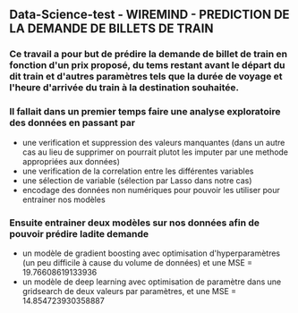 ## Data-Science-test - WIREMIND - PREDICTION DE LA DEMANDE DE BILLETS DE TRAIN

### Ce travail a pour but de prédire la demande de billet de train en fonction d'un prix proposé, du tems restant avant le départ du dit train et d'autres paramètres tels que la durée de voyage et l'heure d'arrivée du train à la destination souhaitée.

### Il fallait dans un premier temps faire une analyse exploratoire des données en passant par 

  * une verification et suppression des valeurs manquantes (dans un autre cas au lieu de supprimer on pourrait plutot les imputer par une methode appropriées aux données)
  * une verification de la correlation entre les différentes variables
  * une sélection de variable (sélection par Lasso dans notre cas)
  * encodage des données non numériques pour pouvoir les utiliser pour entrainer nos modèles

### Ensuite entrainer deux modèles sur nos données afin de pouvoir prédire ladite demande

  * un modèle de gradient boosting avec optimisation d'hyperparamètres (un peu difficile à cause du volume de données) et une MSE = 19.76608619133936
  * un modèle de deep learning avec optimisation de paramètre dans une gridsearch de deux valeurs par paramètres, et une MSE = 14.854723930358887 
